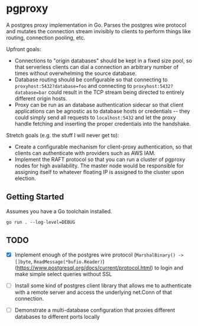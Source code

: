 # pgproxy

A postgres proxy implementation in Go. Parses the postgres wire protocol and mutates the connection
stream invisibly to clients to perform things like routing, connection pooling, etc.

Upfront goals:

- Connections to "origin databases" should be kept in a fixed size pool, so that serverless clients
  can dial a connection an arbitrary number of times without overwhelming the source database.
- Database routing should be configurable so that connecting to `proxyhost:5432?database=foo` and
  connecting to `proxyhost:5432?database=bar` could result in the TCP stream being directed to
  entirely different origin hosts.
- Proxy can be run as an database authentication sidecar so that client applications can be agnostic
  as to database hosts or credentials -- they could simply send all requests to `localhost:5432` and
  let the proxy handle fetching and inserting the proper credentials into the handshake.

Stretch goals (e.g. the stuff I will never get to):

- Create a configurable mechanism for client-proxy authentication, so that clients can authenticate
  with providers such as AWS IAM.
- Implement the RAFT protocol so that you can run a cluster of pgproxy nodes for high availability.
  The master node would be responsible for assigning itself to whatever floating IP is assigned to
  the cluster upon election.

## Getting Started

Assumes you have a Go toolchain installed.

```
go run . --log-level=DEBUG
```

## TODO

- [x] Implement enough of the postgres wire protocol (`MarshalBinary() -> []byte`,
      `ReadMessage(*bufio.Reader)`) (https://www.postgresql.org/docs/current/protocol.html) to login
      and make simple select queries without SSL

- [ ] Install some kind of postgres client library that allows me to authenticate with a remote
      server and access the underlying net.Conn of that connection.

- [ ] Demonstrate a multi-database configuration that proxies different databases to different ports
      locally

